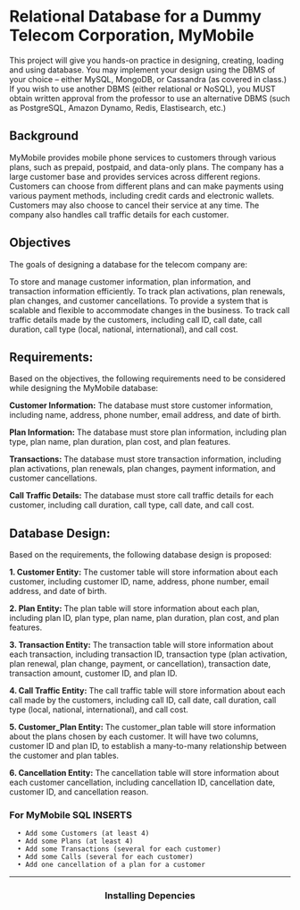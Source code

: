 # Relational Database for a Dummy Telecom Corporation, MyMobile
This project will give you hands-on practice in designing, creating, loading and using database.
You may implement your design using the DBMS of your choice – either MySQL, MongoDB, or Cassandra (as covered in class.) If you wish to use another DBMS (either relational or NoSQL), you MUST obtain written approval from the professor to use an alternative DBMS (such as PostgreSQL, Amazon Dynamo, Redis, Elastisearch, etc.)

## Background
MyMobile provides mobile phone services to customers through various plans, such as prepaid, postpaid, and data-only plans. The company has a large customer base and provides services across different regions. Customers can choose from different plans and can make payments using various payment methods, including credit cards and electronic wallets. Customers may also choose to cancel their service at any time. The company also handles call traffic details for each customer.

## Objectives
The goals of designing a database for the telecom company are:

To store and manage customer information, plan information, and transaction information efficiently.
To track plan activations, plan renewals, plan changes, and customer cancellations.
To provide a system that is scalable and flexible to accommodate changes in the business.
To track call traffic details made by the customers, including call ID, call date, call duration, call type (local, national, international), and call cost.

## Requirements:
Based on the objectives, the following requirements need to be considered while designing the MyMobile database:

**Customer Information:** The database must store customer information, including name, address, phone number, email address, and date of birth.

**Plan Information:** The database must store plan information, including plan type, plan name, plan duration, plan cost, and plan features.

**Transactions:** The database must store transaction information, including plan activations, plan renewals, plan changes, payment information, and customer cancellations.

**Call Traffic Details:** The database must store call traffic details for each customer, including call duration, call type, call date, and call cost.

## Database Design:
Based on the requirements, the following database design is proposed:

**1. Customer Entity:**
The customer table will store information about each customer, including customer ID, name, address, phone number, email address, and date of birth.

**2. Plan Entity:**
The plan table will store information about each plan, including plan ID, plan type, plan name, plan duration, plan cost, and plan features.

**3. Transaction Entity:**
The transaction table will store information about each transaction, including transaction ID, transaction type (plan activation, plan renewal, plan change, payment, or cancellation), transaction date, transaction amount, customer ID, and plan ID.

**4. Call Traffic Entity:**
The call traffic table will store information about each call made by the customers, including call ID, call date, call duration, call type (local, national, international), and call cost.

**5. Customer_Plan Entity:**
The customer_plan table will store information about the plans chosen by each customer. It will have two columns, customer ID and plan ID, to establish a many-to-many relationship between the customer and plan tables.

**6. Cancellation Entity:**
The cancellation table will store information about each customer cancellation, including cancellation ID, cancellation date, customer ID, and cancellation reason.

   ### For MyMobile SQL INSERTS
      • Add some Customers (at least 4)
      • Add some Plans (at least 4)
      • Add some Transactions (several for each customer)
      • Add some Calls (several for each customer)
      • Add one cancellation of a plan for a customer
----------------------------------------------------------------------------------
### <div align="center">Installing Depencies </div>
